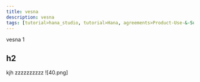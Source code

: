 ```yaml
---
title: vesna
description: vesna
tags: [tutorial>hana_studio, tutorial>Hana, agreements>Product-Use-&-Support-Terms, products>project-"Sentinel"]
---
```

vesna 1
## h2
kjh
zzzzzzzzzz
![40.png]
